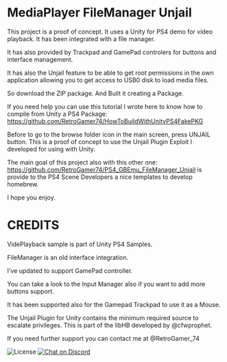 # MediaPlayer FileManager Unjail

This project is a proof of concept. It uses a Unity for PS4 demo for video playback. It has been integrated with a file manager.

It has also provided by Trackpad and GamePad controlers for buttons and interface management.

It has also the Unjail feature to be able to get root permissions in the own application allowing you to get access to USB0 disk to load media files.

So download the ZIP package. And Built it creating a Package.

If you need help you can use this tutorial I wrote here to know how to compile from Unity a PS4 Package: https://github.com/RetroGamer74/HowToBuildWithUnityPS4FakePKG

Before to go to the browse folder icon in the main screen, press UNJAIL button. This is a proof of concept to use the Unjail Plugin Exploit I developed for using with Unity.

The main goal of this project also with this other one: https://github.com/RetroGamer74/PS4_GBEmu_FileManager_Unjail is provide to the PS4 Scene Developers a nice templates to develop homebrew.

I hope you enjoy.

# CREDITS

VidePlayback sample is part of Unity PS4 Samples.

FileManager is an old interface integration.

I've updated to support GamePad controller.

You can take a look to the Input Manager also if you want to add more buttons support.

It has been supported also for the Gamepad Trackpad to use it as a Mouse.

The Unjail Plugin for Unity contains the minimum required source to escalate privileges. This is part of the libHB developed by @cfwprophet.

If you need further support you can contact me at @RetroGamer_74

![License](https://img.shields.io/badge/License-GPLv2-blue.svg)
[![Chat on Discord](https://camo.githubusercontent.com/b4175720ede4f2621aa066ffbabb70ae30044679/68747470733a2f2f696d672e736869656c64732e696f2f62616467652f636861742d446973636f72642d627269676874677265656e2e737667)](https://discordapp.com/invite/cUnjkPH)
